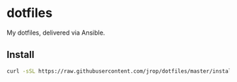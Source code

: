 dotfiles
========

My dotfiles, delivered via Ansible.

## Install

```sh
curl -sSL https://raw.githubusercontent.com/jrop/dotfiles/master/install.sh | sh
```
